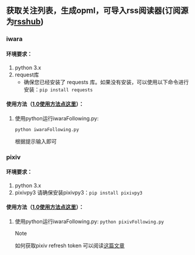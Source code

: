 ## 获取关注列表，生成opml，可导入rss阅读器(订阅源为[rsshub](https://rsshub.app))
### iwara
#### 环境要求：
1. python 3.x
2. request库
    - 确保您已经安装了 requests 库。如果没有安装，可以使用以下命令进行安装：`pip install requests `
#### 使用方法（[1.0使用方法点这里](./v1.0/README.md)）：
1. 使用python运行iwaraFollowing.py:

    `python iwaraFollowing.py`
    
    根据提示输入即可
### pixiv
#### 环境要求：
1. python 3.x
2. pixivpy3
    请确保安装pixivpy3：`pip install pixivpy3`
#### 使用方法（[1.0使用方法点这里](./v1.0/README.md)）：
1. 使用python运行iwaraFollowing.py:
    `python pixivFollowing.py`

    > [!NOTE]
    > 如何获取pixiv refresh token 可以阅读[这篇文章](https://www.nanoka.top/posts/e78ef86/)